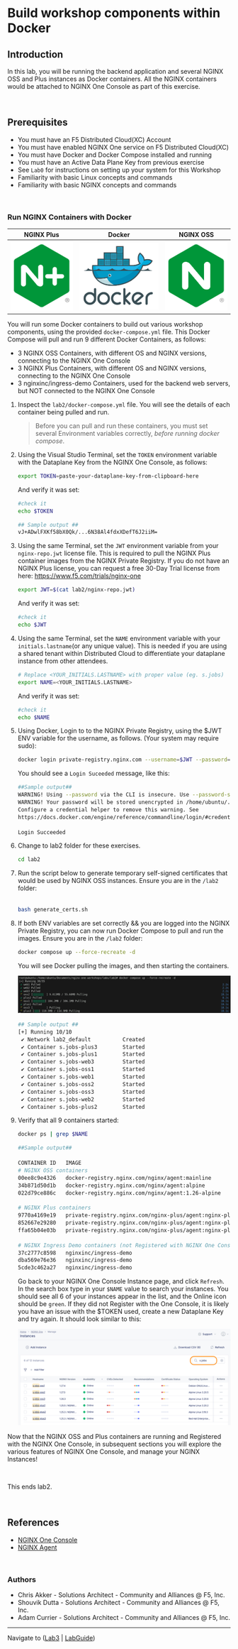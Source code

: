 # Build workshop components within Docker

## Introduction

In this lab, you will be running the backend application and several NGINX OSS and Plus instances as Docker containers. All the NGINX containers would be attached to NGINX One Console as part of this exercise.

<br/>

## Prerequisites

- You must have an F5 Distributed Cloud(XC) Account
- You must have enabled NGINX One service on F5 Distributed Cloud(XC)
- You must have Docker and Docker Compose installed and running
- You must have an Active Data Plane Key from previous exercise
- See `Lab0` for instructions on setting up your system for this Workshop
- Familiarity with basic Linux concepts and commands
- Familiarity with basic NGINX concepts and commands

<br/>

### Run NGINX Containers with Docker

|                NGINX Plus                |              Docker              |             NGINX OSS              |
| :--------------------------------------: | :------------------------------: | :--------------------------------: |
| ![NGINX Plus](media/nginx-plus-icon.png) | ![Docker](media/docker-icon.png) | ![NGINX OSS](media/nginx-icon.png) |

You will run some Docker containers to build out various workshop components, using the provided `docker-compose.yml` file. This Docker Compose will pull and run 9 different Docker Containers, as follows:

- 3 NGINX OSS Containers, with different OS and NGINX versions, connecting to the NGINX One Console
- 3 NGINX Plus Containers, with different OS and NGINX versions, connecting to the NGINX One Console
- 3 nginxinc/ingress-demo Containers, used for the backend web servers, but NOT connected to the NGINX One Console

1. Inspect the `lab2/docker-compose.yml` file. You will see the details of each container being pulled and run.

   > Before you can pull and run these containers, you must set several Environment variables correctly, _before running docker compose_.

1. Using the Visual Studio Terminal, set the `TOKEN` environment variable with the Dataplane Key from the NGINX One Console, as follows:

   ```bash
   export TOKEN=paste-your-dataplane-key-from-clipboard-here
   ```

   And verify it was set:

   ```bash
   #check it
   echo $TOKEN
   ```

   ```bash
   ## Sample output ##
   vJ+ADwlFXKf58bX0Qk/...6N38Al4fdxXDefT6J2iiM=
   ```

1. Using the same Terminal, set the `JWT` environment variable from your `nginx-repo.jwt` license file. This is required to pull the NGINX Plus container images from the NGINX Private Registry. If you do not have an NGINX Plus license, you can request a free 30-Day Trial license from here: <https://www.f5.com/trials/nginx-one>

   ```bash
   export JWT=$(cat lab2/nginx-repo.jwt)
   ```

   And verify it was set:

   ```bash
   #check it
   echo $JWT
   ```

1. Using the same Terminal, set the `NAME` environment variable with your `initials.lastname`(or any unique value). This is needed if you are using a shared tenant within Distributed Cloud to differentiate your dataplane instance from other attendees.

   ```bash
   # Replace <YOUR_INITIALS.LASTNAME> with proper value (eg. s.jobs)
   export NAME=<YOUR_INITIALS.LASTNAME>
   ```

   And verify it was set:

   ```bash
   #check it
   echo $NAME
   ```

1. Using Docker, Login to to the NGINX Private Registry, using the $JWT ENV variable for the username, as follows. (Your system may require sudo):

   ```bash
   docker login private-registry.nginx.com --username=$JWT --password=none
   ```

   You should see a `Login Suceeded` message, like this:

   ```bash
   ##Sample output##
   WARNING! Using --password via the CLI is insecure. Use --password-stdin.
   WARNING! Your password will be stored unencrypted in /home/ubuntu/.docker/config.json.
   Configure a credential helper to remove this warning. See
   https://docs.docker.com/engine/reference/commandline/login/#credentials-store

   Login Succeeded
   ```

1. Change to lab2 folder for these exercises.

   ```bash
   cd lab2
   ```

1. Run the script below to generate temporary self-signed certificates that would be used by NGINX OSS instances.  Ensure you are in the `/lab2` folder:

   ```bash
   
   bash generate_certs.sh
   ```

1. If both ENV variables are set correctly && you are logged into the NGINX Private Registry, you can now run Docker Compose to pull and run the images. Ensure you are in the `/lab2` folder:

   ```bash
   docker compose up --force-recreate -d
   ```

   You will see Docker pulling the images, and then starting the containers.

   ![Docker Pulling](media/lab2_docker-pulling.png)

   ```bash
   ## Sample output ##
   [+] Running 10/10
    ✔ Network lab2_default          Created                                                         0.0s
    ✔ Container s.jobs-plus3        Started                                                         0.4s
    ✔ Container s.jobs-plus1        Started                                                         0.4s
    ✔ Container s.jobs-web3         Started                                                         0.3s
    ✔ Container s.jobs-oss1         Started                                                         0.4s
    ✔ Container s.jobs-web1         Started                                                         0.3s
    ✔ Container s.jobs-oss2         Started                                                         0.4s
    ✔ Container s.jobs-oss3         Started                                                         0.4s
    ✔ Container s.jobs-web2         Started                                                         0.3s
    ✔ Container s.jobs-plus2        Started                                                         0.4s
   ```

1. Verify that all 9 containers started:

   ```bash
   docker ps | grep $NAME
   ```

   ```bash
   ##Sample output##

   CONTAINER ID   IMAGE                                                                             COMMAND                  CREATED          STATUS          PORTS                                                                                                                                                                          NAMES
   # NGINX OSS containers
   00ee8c9e4326   docker-registry.nginx.com/nginx/agent:mainline                                    "/docker-entrypoint.…"   44 minutes ago   Up 44 minutes   0.0.0.0:33396->80/tcp, :::33395->80/tcp, 0.0.0.0:33393->443/tcp, :::33392->443/tcp, 0.0.0.0:33388->9000/tcp, :::33387->9000/tcp, 0.0.0.0:33381->9113/tcp, :::33380->9113/tcp   s.jobs-oss1
   34b871d50d1b   docker-registry.nginx.com/nginx/agent:alpine                                      "/docker-entrypoint.…"   44 minutes ago   Up 44 minutes   0.0.0.0:33391->80/tcp, :::33390->80/tcp, 0.0.0.0:33385->443/tcp, :::33384->443/tcp, 0.0.0.0:33378->9000/tcp, :::33377->9000/tcp, 0.0.0.0:33375->9113/tcp, :::33374->9113/tcp   s.jobs-oss2
   022d79ce886c   docker-registry.nginx.com/nginx/agent:1.26-alpine                                 "/docker-entrypoint.…"   44 minutes ago   Up 44 minutes   0.0.0.0:33398->80/tcp, :::33397->80/tcp, 0.0.0.0:33395->443/tcp, :::33394->443/tcp, 0.0.0.0:33392->9000/tcp, :::33391->9000/tcp, 0.0.0.0:33386->9113/tcp, :::33385->9113/tcp   s.jobs-oss3

   # NGINX Plus containers
   9770a4169e19   private-registry.nginx.com/nginx-plus/agent:nginx-plus-r32-alpine-3.20-20240613   "/usr/bin/supervisor…"   44 minutes ago   Up 44 minutes   0.0.0.0:33397->80/tcp, :::33396->80/tcp, 0.0.0.0:33394->443/tcp, :::33393->443/tcp, 0.0.0.0:33389->9000/tcp, :::33388->9000/tcp, 0.0.0.0:33383->9113/tcp, :::33382->9113/tcp   s.jobs-plus1
   852667e29280   private-registry.nginx.com/nginx-plus/agent:nginx-plus-r31-alpine-3.19-20240522   "/usr/bin/supervisor…"   44 minutes ago   Up 44 minutes   0.0.0.0:33382->80/tcp, :::33381->80/tcp, 0.0.0.0:33377->443/tcp, :::33376->443/tcp, 0.0.0.0:33374->9000/tcp, :::33373->9000/tcp, 0.0.0.0:33372->9113/tcp, :::33371->9113/tcp   s.jobs-plus2
   ffa65b04e03b   private-registry.nginx.com/nginx-plus/agent:nginx-plus-r31-ubi-9-20240522         "/usr/bin/supervisor…"   44 minutes ago   Up 44 minutes   0.0.0.0:33373->80/tcp, :::33372->80/tcp, 0.0.0.0:33371->443/tcp, :::33370->443/tcp, 0.0.0.0:33370->9000/tcp, :::33369->9000/tcp, 0.0.0.0:33369->9113/tcp, :::33368->9113/tcp   s.jobs-plus3

   # NGINX Ingress Demo containers (not Registered with NGINX One Console)
   37c2777c8598   nginxinc/ingress-demo                                                             "/docker-entrypoint.…"   44 minutes ago   Up 44 minutes   0.0.0.0:33387->80/tcp, :::33386->80/tcp, 0.0.0.0:33379->443/tcp, :::33378->443/tcp                                                                                             s.jobs-web1
   dba569e76e36   nginxinc/ingress-demo                                                             "/docker-entrypoint.…"   44 minutes ago   Up 44 minutes   443/tcp, 0.0.0.0:33390->80/tcp, :::33389->80/tcp, 0.0.0.0:33384->433/tcp, :::33383->433/tcp                                                                                    s.jobs-web2
   5cde3c462a27   nginxinc/ingress-demo                                                             "/docker-entrypoint.…"   44 minutes ago   Up 44 minutes   0.0.0.0:33380->80/tcp, :::33379->80/tcp, 0.0.0.0:33376->443/tcp, :::33375->443/tcp                                                                                             s.jobs-web3
   ```

   Go back to your NGINX One Console Instance page, and click `Refresh`. In the search box type in your `$NAME` value to search your instances. You should see all 6 of your instances appear in the list, and the Online icon should be `green`. If they did not Register with the One Console, it is likely you have an issue with the $TOKEN used, create a new Dataplane Key and try again. It should look similar to this:

   ![NGINX Instances](media/lab2_none-instances.png)

Now that the NGINX OSS and Plus containers are running and Registered with the NGINX One Console, in subsequent sections you will explore the various features of NGINX One Console, and manage your NGINX Instances!

<br/>

This ends lab2.

<br/>

## References

- [NGINX One Console](https://docs.nginx.com/nginx-one/)
- [NGINX Agent](https://docs.nginx.com/nginx-agent/overview/)

<br/>

### Authors

- Chris Akker - Solutions Architect - Community and Alliances @ F5, Inc.
- Shouvik Dutta - Solutions Architect - Community and Alliances @ F5, Inc.
- Adam Currier - Solutions Architect - Community and Alliances @ F5, Inc.

---

Navigate to ([Lab3](../lab3/readme.md) | [LabGuide](../readme.md))

